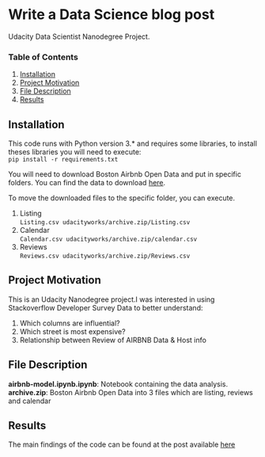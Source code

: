 # Write a Data Science blog post
Udacity Data Scientist Nanodegree Project.

### Table of Contents

1. [Installation](#installation)
2. [Project Motivation](#motivation)
3. [File Description](#files)
4. [Results](#results)

## Installation <a name="installation"></a>

This code runs with Python version 3.* and requires some libraries, to install theses libraries you will need to execute: </br>
` pip install -r requirements.txt `

You will need to download Boston Airbnb Open Data and put in specific folders. You can find the data to download [here](https://www.kaggle.com/datasets/airbnb/boston/code?datasetId=395&sortBy=voteCount). </br>

To move the downloaded files to the specific folder, you can execute. </br>

1. Listing </br>
` Listing.csv udacityworks/archive.zip/Listing.csv `</br>
2. Calendar </br>
`Calendar.csv udacityworks/archive.zip/calendar.csv `</br>
3. Reviews </br>
`Reviews.csv udacityworks/archive.zip/Reviews.csv `</br>

## Project Motivation <a name="motivation"></a>

This is an Udacity Nanodegree project.I was interested in using Stackoverflow Developer Survey Data to better understand:</br>
1. Which columns are influential? </br>
2. Which street is most expensive? </br>
3. Relationship between Review of AIRBNB Data & Host info </br>

## File Description <a name="files"></a>

**airbnb-model.ipynb.ipynb**: Notebook containing the data analysis. </br>
**archive.zip**: Boston Airbnb Open Data into 3 files which are listing, reviews and calendar </br>

## Results <a name="results"></a>
The main findings of the code can be found at the post available [here](https://medium.com/@arslnbatu/predicting-airbnb-prices-using-classification-methods-59fa4cda0e44)
